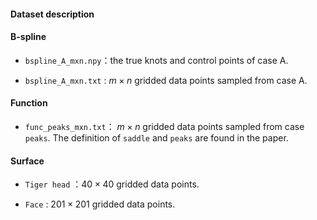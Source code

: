 #### Dataset description

#### B-spline

- `bspline_A_mxn.npy`：the true knots and control points of case A.

- `bspline_A_mxn.txt` : $m\times n$ gridded data points sampled  from case A.



#### Function

- `func_peaks_mxn.txt`： $m\times n$ gridded data points sampled  from case `peaks`. The definition of `saddle` and `peaks` are found in the paper.



#### Surface

- `Tiger head` ：$40\times 40$ gridded data points.

- `Face` : $201\times 201$ gridded data points.




